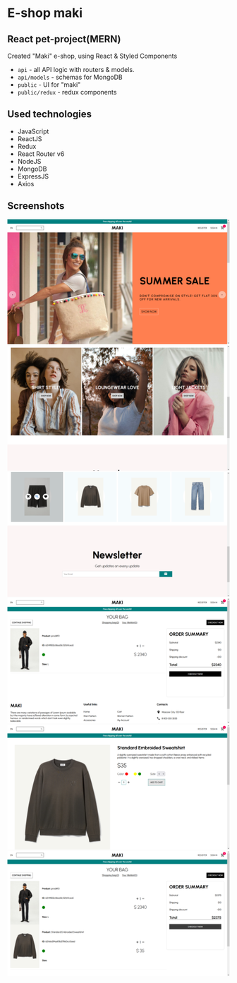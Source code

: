 # E-shop maki

## React pet-project(MERN)

Created "Maki" e-shop, using React & Styled Components

- <code>api</code> - all API logic with routers & models.
- <code>api/models</code> - schemas for MongoDB
- <code>public</code> - UI for "maki"
- <code>public/redux</code> - redux components

## Used technologies

- JavaScript
- ReactJS
- Redux
- React Router v6
- NodeJS
- MongoDB
- ExpressJS
- Axios

## Screenshots

![alt text](public/imgs/1.png) 
![alt text](public/imgs/2.png)
![alt text](public/imgs/3.png)
![alt text](public/imgs/4.png)
![alt text](public/imgs/5.png)
![alt text](public/imgs/6.png)

